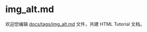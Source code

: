img_alt.md
===

欢迎您编辑 <a target="__blank" href="https://github.com/jaywcjlove/html-tutorial/blob/master/docs/tags/img_alt.md">docs/tags/img_alt.md</a> 文件，共建 HTML Tutorial 文档。